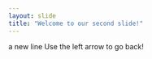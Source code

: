 ```yaml
---
layout: slide
title: "Welcome to our second slide!"
---
```

a new line
Use the left arrow to go back!
